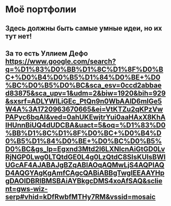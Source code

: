 # Моё портфолии
## Здесь должны быть самые умные идеи, но их тут нет!
## За то есть Уллием Дефо https://www.google.com/search?q=%D1%83%D0%BB%D1%8C%D1%8F%D0%BC+%D0%B4%D0%B5%D1%84%D0%BE+%D0%BC%D0%B5%D0%BC&sca_esv=0ccd2abbaed83875&sca_upv=1&udm=2&biw=1920&bih=929&sxsrf=ADLYWILiGEc_PtQn9n0WbAAlD6mIGe5W4A%3A1720963670665&ei=VtKTZu2qKPzVwPAPyc6bqAI&ved=0ahUKEwjtrYui0aaHAxX8KhAIHUnnBiUQ4dUDCBA&uact=5&oq=%D1%83%D0%BB%D1%8C%D1%8F%D0%BC+%D0%B4%D0%B5%D1%84%D0%BE+%D0%BC%D0%B5%D0%BC&gs_lp=Egxnd3Mtd2l6LXNlcnAiGtGD0LvRjNGP0Lwg0LTQtdGE0L4g0LzQtdC8SIsKUIsBWIUGcAF4AJABAJgBZqABlAOqAQMwLjS4AQPIAQD4AQGYAgKgAmfCAgcQABiABBgTwgIEEAAYHpgDAOIDBRIBMSBAiAYBkgcDMS4xoAfSAQ&sclient=gws-wiz-serp#vhid=kDfRwbfMTHy7RM&vssid=mosaic
